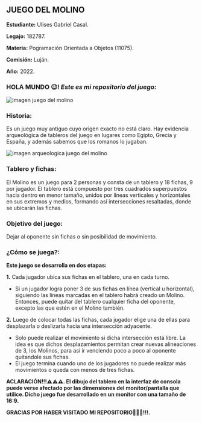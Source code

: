 ## __JUEGO DEL MOLINO__


__Estudiante:__ Ulises Gabriel Casal.

__Legajo:__ 182787.

__Materia:__ Pogramación Orientada a Objetos (11075).

__Comisión:__ Luján.

__Año:__ 2022.


### HOLA MUNDO 😉! *Este es mi repositorio del juego:*
![imagen juego del molino](https://www.ajedrezeureka.com/wp-content/uploads/2021/04/juego-del-molino-nueve-hombres-de-morris-libro-de-los-juegos.jpg)


### __Historia:__
Es un juego muy antiguo cuyo origen exacto no está claro. Hay evidencia arqueológica de tableros del juego en lugares como Egipto, Grecia y España, y además sabemos que los romanos lo jugaban.


![imagen arqueologica juego del molino](https://encrypted-tbn0.gstatic.com/images?q=tbn:ANd9GcR5A_ddgIv4gkzng8e3khq42RkTsNyniKu-LaX4oMZyfHrg0-CN66eFFfxDzkfRUe2BXcE&usqp=CAU.jpg)



### __Tablero y fichas:__
El Molino es un juego para 2 personas y consta de un tablero y 18 fichas, 9 por jugador. El tablero está compuesto por tres cuadrados superpuestos hacia dentro en menor tamaño, unidos por líneas verticales y horizontales en sus extremos y medios, formando así intersecciones resaltadas, donde se ubicarán las fichas.


### __Objetivo del juego:__
Dejar al oponente sin fichas o sin posibilidad de movimiento.


### __¿Cómo se juega?:__
__Este juego se desarrolla en dos etapas:__

__1.__ Cada jugador ubica sus fichas en el tablero, una en cada turno.

* Si un jugador logra poner 3 de sus fichas en línea (vertical u horizontal), siguiendo las líneas marcadas en el tablero habrá creado un Molino. Entonces, puede quitar del tablero cualquier ficha del oponente, excepto las que estén en el Molino también.

__2.__ Luego de colocar todas las fichas, cada jugador elige una de ellas para desplazarla o deslizarla hacia una intersección adyacente. 
* Solo puede realizar el movimiento si dicha intersección está libre. La idea es que dichos desplazamientos permitan crear nuevas alineaciones de 3, los Molinos, para así ir venciendo poco a poco al oponente quitandole sus fichas.
* El juego termina cuando uno de los jugadores no puede realizar más movimientos o queda con menos de tres fichas.

 __ACLARACIÓN!!!⚠️⚠️⚠️. El dibujo del tablero en la interfaz de consola puede verse afectado por las dimensiones del monitor/pantalla que utilice. Dicho juego fue desarrollado en un monitor con una tamaño de 16:9.__

__GRACIAS POR HABER VISITADO MI REPOSITORIO👨🏻‍💻!!!.__
